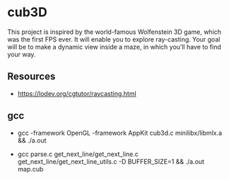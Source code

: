 # cub3D
This project is inspired by the world-famous Wolfenstein 3D game, which was the first FPS ever. It will enable you to explore ray-casting. Your goal will be to make a dynamic view inside a maze, in which you’ll have to find your way.


## Resources
- https://lodev.org/cgtutor/raycasting.html

## gcc
- gcc -framework OpenGL -framework AppKit cub3d.c minilibx/libmlx.a && ./a.out


- gcc parse.c get_next_line/get_next_line.c get_next_line/get_next_line_utils.c -D BUFFER_SIZE=1 && ./a.out map.cub
